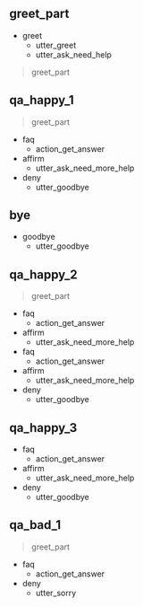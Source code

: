 ## greet_part
* greet
   - utter_greet
   - utter_ask_need_help
> greet_part

## qa_happy_1
> greet_part
* faq
   - action_get_answer
* affirm
   - utter_ask_need_more_help
* deny 
   - utter_goodbye

## bye
* goodbye
   - utter_goodbye

## qa_happy_2
> greet_part
* faq
   - action_get_answer
* affirm
   - utter_ask_need_more_help
* faq
   - action_get_answer
* affirm
   - utter_ask_need_more_help
* deny 
   - utter_goodbye

## qa_happy_3
* faq
   - action_get_answer
* affirm
   - utter_ask_need_more_help
* deny 
   - utter_goodbye

## qa_bad_1
> greet_part
* faq
   - action_get_answer
* deny
   - utter_sorry
